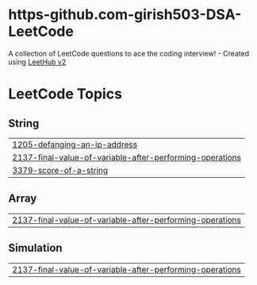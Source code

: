 # https-github.com-girish503-DSA-LeetCode
A collection of LeetCode questions to ace the coding interview! - Created using [LeetHub v2](https://github.com/arunbhardwaj/LeetHub-2.0)

<!---LeetCode Topics Start-->
# LeetCode Topics
## String
|  |
| ------- |
| [1205-defanging-an-ip-address](https://github.com/girish503/https-github.com-girish503-DSA-LeetCode/tree/master/1205-defanging-an-ip-address) |
| [2137-final-value-of-variable-after-performing-operations](https://github.com/girish503/https-github.com-girish503-DSA-LeetCode/tree/master/2137-final-value-of-variable-after-performing-operations) |
| [3379-score-of-a-string](https://github.com/girish503/https-github.com-girish503-DSA-LeetCode/tree/master/3379-score-of-a-string) |
## Array
|  |
| ------- |
| [2137-final-value-of-variable-after-performing-operations](https://github.com/girish503/https-github.com-girish503-DSA-LeetCode/tree/master/2137-final-value-of-variable-after-performing-operations) |
## Simulation
|  |
| ------- |
| [2137-final-value-of-variable-after-performing-operations](https://github.com/girish503/https-github.com-girish503-DSA-LeetCode/tree/master/2137-final-value-of-variable-after-performing-operations) |
<!---LeetCode Topics End-->
